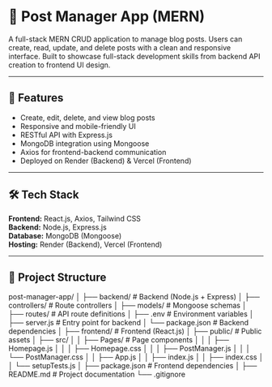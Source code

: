 # 📝 Post Manager App (MERN)

A full-stack MERN CRUD application to manage blog posts. Users can create, read, update, and delete posts with a clean and responsive interface. Built to showcase full-stack development skills from backend API creation to frontend UI design.

---

## 🚀 Features
- Create, edit, delete, and view blog posts
- Responsive and mobile-friendly UI
- RESTful API with Express.js
- MongoDB integration using Mongoose
- Axios for frontend-backend communication
- Deployed on Render (Backend) & Vercel (Frontend)

---

## 🛠 Tech Stack
**Frontend:** React.js, Axios, Tailwind CSS  
**Backend:** Node.js, Express.js  
**Database:** MongoDB (Mongoose)  
**Hosting:** Render (Backend), Vercel (Frontend)

---

## 📂 Project Structure
post-manager-app/
│
├── backend/ # Backend (Node.js + Express)
│ ├── controllers/ # Route controllers
│ ├── models/ # Mongoose schemas
│ ├── routes/ # API route definitions
│ ├── .env # Environment variables
│ ├── server.js # Entry point for backend
│ └── package.json # Backend dependencies
│
├── frontend/ # Frontend (React.js)
│ ├── public/ # Public assets
│ ├── src/
│ │ ├── Pages/ # Page components
│ │ │ ├── Homepage.js
│ │ │ ├── Homepage.css
│ │ │ ├── PostManager.js
│ │ │ └── PostManager.css
│ │ ├── App.js
│ │ ├── index.js
│ │ ├── index.css
│ │ └── setupTests.js
│ ├── package.json # Frontend dependencies
│
├── README.md # Project documentation
└── .gitignore
